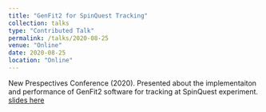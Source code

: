 ```yaml
---
title: "GenFit2 for SpinQuest Tracking"
collection: talks
type: "Contributed Talk"
permalink: /talks/2020-08-25
venue: "Online"
date: 2020-08-25
location: "Online"
---
```


New Prespectives Conference (2020). Presented about the implementaiton and performance of GenFit2 software for tracking at SpinQuest experiment. [slides here](https://indico.fnal.gov/event/44451/contributions/191867/attachments/133537/164748/GeFit2_for_SpinQuest.pdf)
